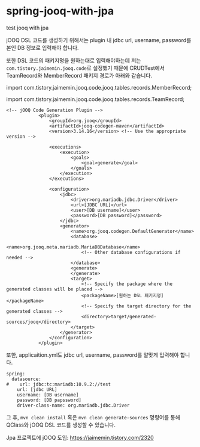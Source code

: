 # spring-jooq-with-jpa
test jooq with jpa

jOOQ DSL 코드를 생성하기 위해서는 plugin 내 jdbc url, username, password를 본인 DB 정보로 입력해야 합니다.

또한 DSL 코드의 패키지명을 원하는대로 입력해야하는데 저는 ```com.tistory.jaimemin.jooq.code```로 설정했기 때문에 CRUDTest에서 TeamRecord와 MemberRecord 패키지 경로가 아래와 같습니다.

import com.tistory.jaimemin.jooq.code.jooq.tables.records.MemberRecord;

import com.tistory.jaimemin.jooq.code.jooq.tables.records.TeamRecord;

```
<!-- jOOQ Code Generation Plugin -->
            <plugin>
                <groupId>org.jooq</groupId>
                <artifactId>jooq-codegen-maven</artifactId>
                <version>3.14.16</version> <!-- Use the appropriate version -->

                <executions>
                    <execution>
                        <goals>
                            <goal>generate</goal>
                        </goals>
                    </execution>
                </executions>

                <configuration>
                    <jdbc>
                        <driver>org.mariadb.jdbc.Driver</driver>
                        <url>[JDBC URL]</url>
                        <user>[DB username]</user>
                        <password>[DB password]</password>
                    </jdbc>
                    <generator>
                        <name>org.jooq.codegen.DefaultGenerator</name>
                        <database>
                            <name>org.jooq.meta.mariadb.MariaDBDatabase</name>
                            <!-- Other database configurations if needed -->
                        </database>
                        <generate>
                        </generate>
                        <target>
                            <!-- Specify the package where the generated classes will be placed -->
                            <packageName>[원하는 DSL 패키지명]</packageName>
                            <!-- Specify the target directory for the generated classes -->
                            <directory>target/generated-sources/jooq</directory>
                        </target>
                    </generator>
                </configuration>
            </plugin>
```

또한, applicaition.yml도 jdbc url, username, password를 알맞게 입력해야 합니다.

```
spring:
  datasource:
#    url: jdbc:tc:mariadb:10.9.2://test
    url: [jdbc URL]
    username: [DB username]
    password: [DB papssword]
    driver-class-name: org.mariadb.jdbc.Driver
```

그 후, ```mvn clean install``` 혹은 ```mvn clean generate-sources``` 명령어를 통해 QClass와 jOOQ DSL 코드를 생성할 수 있습니다.

Jpa 프로젝트에 jOOQ 도입: https://jaimemin.tistory.com/2320
